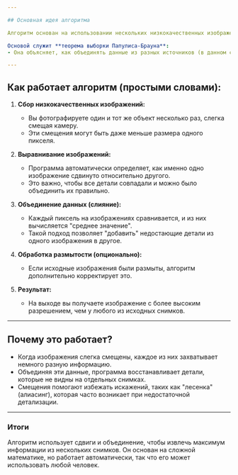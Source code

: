 ```yaml
---

## Основная идея алгоритма

Алгоритм основан на использовании нескольких низкокачественных изображений одного и того же объекта, которые немного смещены друг относительно друга. Эти смещения позволяют "восстановить" недостающие детали и улучшить общее качество изображения.

Основой служит **теорема выборки Папулиса-Брауна**:
- Она объясняет, как объединять данные из разных источников (в данном случае — изображений), чтобы увеличить разрешение без потери информации.

---
```


## Как работает алгоритм (простыми словами):

1. **Сбор низкокачественных изображений:**
   - Вы фотографируете один и тот же объект несколько раз, слегка смещая камеру.
   - Эти смещения могут быть даже меньше размера одного пикселя.

2. **Выравнивание изображений:**
   - Программа автоматически определяет, как именно одно изображение сдвинуто относительно другого.
   - Это важно, чтобы все детали совпадали и можно было объединить их правильно.

3. **Объединение данных (слияние):**
   - Каждый пиксель на изображениях сравнивается, и из них вычисляется "среднее значение".
   - Такой подход позволяет "добавить" недостающие детали из одного изображения в другое.

4. **Обработка размытости (опционально):**
   - Если исходные изображения были размыты, алгоритм дополнительно корректирует это.

5. **Результат:**
   - На выходе вы получаете изображение с более высоким разрешением, чем у любого из исходных снимков.

---

## Почему это работает?

- Когда изображения слегка смещены, каждое из них захватывает немного разную информацию.
- Объединяя эти данные, программа восстанавливает детали, которые не видны на отдельных снимках.
- Смещения помогают избежать искажений, таких как "лесенка" (алиасинг), которая часто возникает при недостаточной детализации.

---

### Итоги

Алгоритм использует сдвиги и объединение, чтобы извлечь максимум информации из нескольких снимков. Он основан на сложной математике, но работает автоматически, так что его может использовать любой человек.
